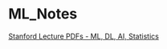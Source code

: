 # ML_Notes

[Stanford Lecture PDFs - ML, DL, AI, Statistics](https://stanford.edu/~shervine/teaching/)
